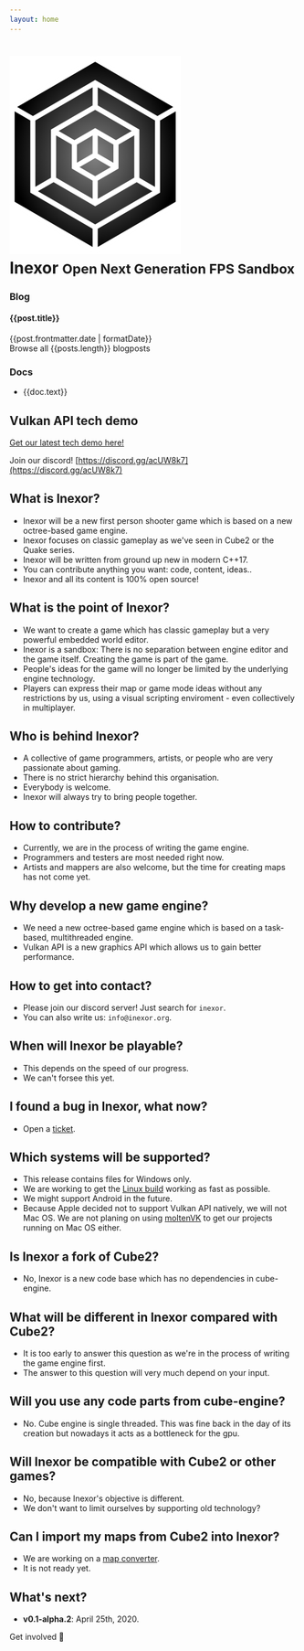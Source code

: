 ```yaml
---
layout: home
---
```

<style lang="stylus">
    .intro
        background-image url("../assets/background_blur/cartel.jpg")
    /* .features
        background-image url("../assets/background_blur/averas.jpg") */
</style>

<div class="break-out-full-width intro text-center bg-purple-darker flex flex-col items-center text-purple-lightest py-16 mb-8">
    <h1 class="mb-8 flex items-center">
        <img src="../assets/logo/inexor_cube_alpha.png" class="mr-8 w-24">
        <div class="text-left flex flex-col uppercase text-white">
            <span>Inexor</span>
            <small class="text-lg subtitle">
                Open Next Generation FPS Sandbox
            </small>
        </div>
    </h1>
    <div class="w-3/4 flex flex-wrap">
        <div class="w-full md:w-1/2 px-2">
            <h3>Blog</h3>
            <div class="bg-gray-darkest-faded p-4 my-4 text-left">
                <div v-for="post in latestPosts" class="my-4">
                    <h4>
                        <router-link :to="post.path">
                            {{post.title}}
                        </router-link>
                    </h4>
                    {{post.frontmatter.date | formatDate}}
                </div>
                <router-link to="/blog/">
                    Browse all {{posts.length}} blogposts
                </router-link>
            </div>
        </div>
        <div class="w-full md:w-1/2 px-2">
            <h3>Docs</h3>
            <div class="bg-gray-darkest-faded p-4 my-4 text-left">
                <ul>
                    <li v-for="doc in docs">
                        <router-link :to="doc.link">
                            {{doc.text}}
                        </router-link>
                    </li>
                </ul>
            </div>
        </div>
    </div>
</div>

## Vulkan API tech demo

[Get our latest tech demo here!](https://github.com/inexorgame/vulkan-renderer/releases/edit/v0.1-alpha.1)

Join our discord! [https://discord.gg/acUW8k7](https://discord.gg/acUW8k7)

## What is Inexor?
* Inexor will be a new first person shooter game which is based on a new octree-based game engine.
* Inexor focuses on classic gameplay as we've seen in Cube2 or the Quake series.
* Inexor will be written from ground up new in modern C++17.
* You can contribute anything you want: code, content, ideas..
* Inexor and all its content is 100% open source!

## What is the point of Inexor?
* We want to create a game which has classic gameplay but a very powerful embedded world editor.
* Inexor is a sandbox: There is no separation between engine editor and the game itself. Creating the game is part of the game.
* People's ideas for the game will no longer be limited by the underlying engine technology.
* Players can express their map or game mode ideas without any restrictions by us, using a visual scripting enviroment - even collectively in multiplayer.

## Who is behind Inexor?
* A collective of game programmers, artists, or people who are very passionate about gaming.
* There is no strict hierarchy behind this organisation.
* Everybody is welcome.
* Inexor will always try to bring people together.

## How to contribute?
* Currently, we are in the process of writing the game engine.
* Programmers and testers are most needed right now.
* Artists and mappers are also welcome, but the time for creating maps has not come yet.

## Why develop a new game engine?
* We need a new octree-based game engine which is based on a task-based, multithreaded engine.
* Vulkan API is a new graphics API which allows us to gain better performance.

## How to get into contact?
* Please join our discord server! Just search for `inexor`.
* You can also write us: `info@inexor.org`.

## When will Inexor be playable?
* This depends on the speed of our progress.
* We can't forsee this yet.

## I found a bug in Inexor, what now?
* Open a [ticket](https://github.com/inexorgame/vulkan-renderer).

## Which systems will be supported?
* This release contains files for Windows only.
* We are working to get the [Linux build](https://github.com/inexorgame/vulkan-renderer/issues/19) working as fast as possible.
* We might support Android in the future.
* Because Apple decided not to support Vulkan API natively, we will not Mac OS.
We are not planing on using [moltenVK](https://github.com/KhronosGroup/MoltenVK) to get our projects running on Mac OS either.

## Is Inexor a fork of Cube2?
* No, Inexor is a new code base which has no dependencies in cube-engine.

## What will be different in Inexor compared with Cube2?
* It is too early to answer this question as we're in the process of writing the game engine first.
* The answer to this question will very much depend on your input.

## Will you use any code parts from cube-engine?
* No. Cube engine is single threaded. This was fine back in the day of its creation but nowadays it acts as a bottleneck for the gpu.

## Will Inexor be compatible with Cube2 or other games?
* No, because Inexor's objective is different.
* We don't want to limit ourselves by supporting old technology?

## Can I import my maps from Cube2 into Inexor?
* We are working on a [map converter](https://github.com/inexorgame/cube2-map-importer).
* It is not ready yet.

## What's next?
* **v0.1-alpha.2**: April 25th, 2020.


<div class="flex justify-end">
    <router-link to="wiki/Get-Involved.html" class="button my-4">Get involved 👋</router-link>
</div>

<script>
export default {
    computed: {
        posts() {
            return this.$site.pages
                .filter(page => page.frontmatter.layout == 'post')
        },
        latestPosts() {
            return this.posts            
                .sort((a,b) => new Date(a.frontmatter.date) - new Date(b.frontmatter.date))
                .reverse()
                .slice(0, 3)
        },
        docs() {
            return [
                {
                    link: './wiki/',
                    text: 'Wiki Overview',
                },
                {
                    link: './wiki/Get-Involved.html',
                    text: 'Get Involved',
                },
                {
                    link: './wiki/Contact.html',
                    text: 'Contact',
                },
                {
                    link: './wiki/features/',
                    text: 'Features',
                },
            ]
        }
    }
}
</script>
